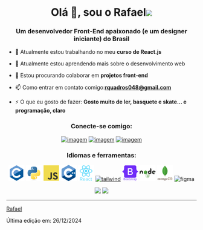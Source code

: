 <h1 align="center"><font style="vertical-align: inherit;"><font style="vertical-align: inherit;">Olá 👋, sou o Rafael</font></font><img height="40" src="https://emoji.gg/assets/emoji/7333-parrotdance.gif"></h1>
<h3 align="center"><font style="vertical-align: inherit;"><font style="vertical-align: inherit;">Um desenvolvedor Front-End apaixonado (e um designer iniciante) do Brasil</font></font></h3>
<ul>
<li>
<p><font style="vertical-align: inherit;"><font style="vertical-align: inherit;">🔭 Atualmente estou trabalhando no meu </font></font><strong><font style="vertical-align: inherit;"><font style="vertical-align: inherit;">curso de React.js</font></font></strong></p>
</li>
<li>
<p><font style="vertical-align: inherit;"><font style="vertical-align: inherit;">🌱 Atualmente estou aprendendo mais sobre o desenvolvimento web </font></font><strong></font></strong></p>
</li>
<li>
<p><font style="vertical-align: inherit;"><font style="vertical-align: inherit;">👯 Estou procurando colaborar em </font></font><strong><font style="vertical-align: inherit;"><font style="vertical-align: inherit;">projetos front-end</font></font></strong></p>
</li>
<li>
<p><font style="vertical-align: inherit;"><font style="vertical-align: inherit;">📫 Como entrar em contato comigo:</font></font><strong><a href="mailto:rquadros048@gmail.com"><font style="vertical-align: inherit;"><font style="vertical-align: inherit;">rquadros048@gmail.com</font></font></a></strong></p>
</li>
<li>
<p><font style="vertical-align: inherit;"><font style="vertical-align: inherit;">⚡ O que eu gosto de fazer: </font></font><strong><font style="vertical-align: inherit;"><font style="vertical-align: inherit;">Gosto muito de ler, basquete e skate… e programação, claro</font></font></strong></p>
</li>
</ul>
<h3 align="center"><font style="vertical-align: inherit;"><font style="vertical-align: inherit;">Conecte-se comigo:</font></font></h3>
<div align="center">
<p><a href="www.linkedin.com/in/rafaelq-sama/"><img src="https://img.shields.io/badge/LinkedIn-0077B5?style=for-the-badge&amp;logo=linkedin&amp;logoColor=white" alt="imagem"></a>
<a href="mailto:produtor.rquadros048@gmail.com"><img src="https://img.shields.io/badge/Gmail-D14836?style=for-the-badge&amp;logo=gmail&amp;logoColor=white" alt="imagem"></a>
<a href="https://discord.com/users/828659757278560276"><img src="https://img.shields.io/badge/Discord-7289DA?style=for-the-badge&amp;logo=discord&amp;logoColor=white" alt="imagem"></a></p>
</div>
<h3 align="center"><font style="vertical-align: inherit;"><font style="vertical-align: inherit;">Idiomas e ferramentas:</font></font></h3>
<p align="center"> 
  <a target="_blank" href="https://raw.githubusercontent.com/devicons/devicon/master/icons/c/c-original.svg" style="display: inline-block;">
    <img src="https://raw.githubusercontent.com/devicons/devicon/master/icons/c/c-original.svg" alt="c" width="42" height="42" />
  </a>
  
  <a target="_blank" href="https://raw.githubusercontent.com/devicons/devicon/master/icons/python/python-original.svg" style="display: inline-block;">
    <img src="https://raw.githubusercontent.com/devicons/devicon/master/icons/python/python-original.svg" alt="python" width="42" height="42" />
  </a>
  
  <a target="_blank" href="https://raw.githubusercontent.com/devicons/devicon/master/icons/javascript/javascript-original.svg" style="display: inline-block;">
    <img src="https://raw.githubusercontent.com/devicons/devicon/master/icons/javascript/javascript-original.svg" alt="javascript" width="42" height="42" />
  </a>
  
  <a target="_blank" href="https://raw.githubusercontent.com/devicons/devicon/master/icons/cplusplus/cplusplus-original.svg" style="display: inline-block;">
    <img src="https://raw.githubusercontent.com/devicons/devicon/master/icons/cplusplus/cplusplus-original.svg" alt="cplusplus" width="42" height="42" />
  </a>
  
  <a target="_blank" href="https://raw.githubusercontent.com/devicons/devicon/master/icons/react/react-original-wordmark.svg" style="display: inline-block;">
    <img src="https://raw.githubusercontent.com/devicons/devicon/master/icons/react/react-original-wordmark.svg" alt="react" width="42" height="42" />
  </a>
  
  <a target="_blank" href="https://www.vectorlogo.zone/logos/tailwindcss/tailwindcss-icon.svg" style="display: inline-block;">
    <img src="https://www.vectorlogo.zone/logos/tailwindcss/tailwindcss-icon.svg" alt="tailwind" width="42" height="42" />
  </a>
  
  <a target="_blank" style="display: inline-block;">
    <img src="https://raw.githubusercontent.com/devicons/devicon/master/icons/bootstrap/bootstrap-plain-wordmark.svg" alt="bootstrap" width="42" height="42" />
  </a>
  
  <a target="_blank" style="display: inline-block;">
    <img src="https://raw.githubusercontent.com/devicons/devicon/master/icons/nodejs/nodejs-original-wordmark.svg" alt="nodejs" width="42" height="42" />
  </a>
  
  <a target="_blank" style="display: inline-block;">
    <img src="https://raw.githubusercontent.com/devicons/devicon/master/icons/mongodb/mongodb-original-wordmark.svg" alt="mongodb" width="42" height="42" />
  </a>
  
  <a target="_blank" style="display: inline-block;">
    <img src="https://www.vectorlogo.zone/logos/figma/figma-icon.svg" alt="figma" width="42" height="42" />
  </a>
  
</p>
<p align="center">
  <img height="150" src="https://github-readme-stats.vercel.app/api?username=RafaelQuadros1&amp;theme=react&amp;show_icons=true&amp;include_all_commits=true">
  <img height="150" src="https://github-readme-stats.vercel.app/api/top-langs/?username=RafaelQuadros1&amp;theme=react&amp;layout=compact">
</p>
<hr>
<p><a href="https://github.com/RafaelQuadros1"><font style="vertical-align: inherit;"><font style="vertical-align: inherit;">Rafael</font></font></a></p>
<p><font style="vertical-align: inherit;"><font style="vertical-align: inherit;">Última edição em: 26/12/2024</font></font></p>
